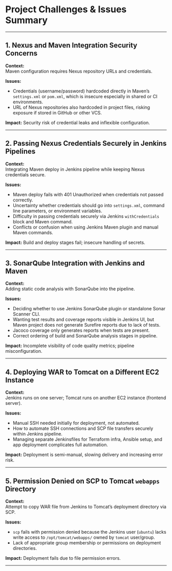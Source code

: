 # Project Challenges & Issues Summary

---

## 1. Nexus and Maven Integration Security Concerns

**Context:**  
Maven configuration requires Nexus repository URLs and credentials.

**Issues:**  
- Credentials (username/password) hardcoded directly in Maven’s `settings.xml` or `pom.xml`, which is insecure especially in shared or CI environments.  
- URL of Nexus repositories also hardcoded in project files, risking exposure if stored in GitHub or other VCS.

**Impact:** Security risk of credential leaks and inflexible configuration.

---

## 2. Passing Nexus Credentials Securely in Jenkins Pipelines

**Context:**  
Integrating Maven deploy in Jenkins pipeline while keeping Nexus credentials secure.

**Issues:**  
- Maven deploy fails with 401 Unauthorized when credentials not passed correctly.  
- Uncertainty whether credentials should go into `settings.xml`, command line parameters, or environment variables.  
- Difficulty in passing credentials securely via Jenkins `withCredentials` block and Maven command.  
- Conflicts or confusion when using Jenkins Maven plugin and manual Maven commands.

**Impact:** Build and deploy stages fail; insecure handling of secrets.

---

## 3. SonarQube Integration with Jenkins and Maven

**Context:**  
Adding static code analysis with SonarQube into the pipeline.

**Issues:**  
- Deciding whether to use Jenkins SonarQube plugin or standalone Sonar Scanner CLI.  
- Wanting test results and coverage reports visible in Jenkins UI, but Maven project does not generate Surefire reports due to lack of tests.  
- Jacoco coverage only generates reports when tests are present.  
- Correct ordering of build and SonarQube analysis stages in pipeline.

**Impact:** Incomplete visibility of code quality metrics; pipeline misconfiguration.

---

## 4. Deploying WAR to Tomcat on a Different EC2 Instance

**Context:**  
Jenkins runs on one server; Tomcat runs on another EC2 instance (frontend server).

**Issues:**  
- Manual SSH needed initially for deployment, not automated.  
- How to automate SSH connections and SCP file transfers securely within Jenkins pipeline.  
- Managing separate Jenkinsfiles for Terraform infra, Ansible setup, and app deployment complicates full automation.

**Impact:** Deployment is semi-manual, slowing delivery and increasing error risk.

---

## 5. Permission Denied on SCP to Tomcat `webapps` Directory

**Context:**  
Attempt to copy WAR file from Jenkins to Tomcat’s deployment directory via SCP.

**Issues:**  
- `scp` fails with permission denied because the Jenkins user (`ubuntu`) lacks write access to `/opt/tomcat/webapps/` owned by `tomcat` user/group.  
- Lack of appropriate group membership or permissions on deployment directories.

**Impact:** Deployment fails due to file permission errors.

---


